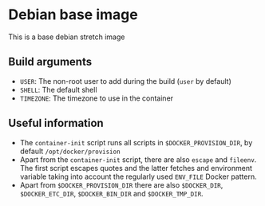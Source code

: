 # Debian base image
This is a base debian stretch image

## Build arguments
* `USER`: The non-root user to add during the build (`user` by default)
* `SHELL`: The default shell
* `TIMEZONE`: The timezone to use in the container

## Useful information
* The `container-init` script runs all scripts in `$DOCKER_PROVISION_DIR`, by default `/opt/docker/provision`
* Apart from the `container-init` script, there are also `escape` and `fileenv`. The first script escapes quotes and the latter fetches and environment variable taking into account the regularly used `ENV_FILE` Docker pattern.
* Apart from `$DOCKER_PROVISION_DIR` there are also `$DOCKER_DIR`, `$DOCKER_ETC_DIR`, `$DOCKER_BIN_DIR` and `$DOCKER_TMP_DIR`.
